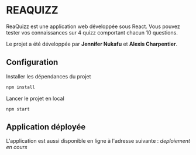 # REAQUIZZ

ReaQuizz est une application web développée sous React. Vous pouvez tester vos connaissances sur 4 quizz comportant chacun 10 questions.

Le projet a été développée par **Jennifer Nukafu** et **Alexis Charpentier**.

## Configuration

Installer les dépendances du projet
```bash
npm install
```

Lancer le projet en local
```
npm start
```

## Application déployée

L'application est aussi disponible en ligne à l'adresse suivante : *deploiement en cours*